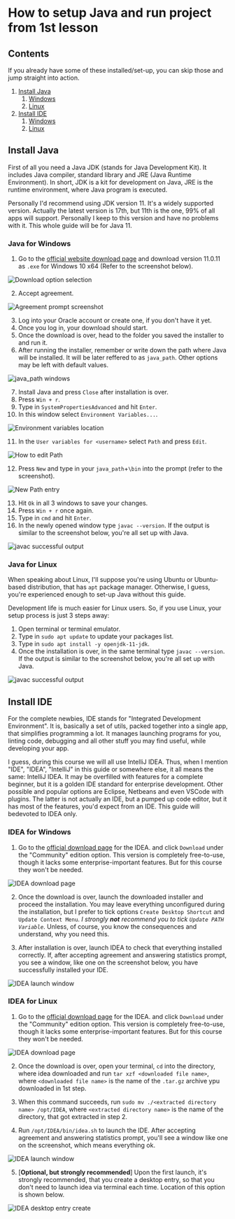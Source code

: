 # How to setup Java and run project from 1st lesson
## Contents
If you already have some of these installed/set-up, you can skip those and jump straight into action.
1. [Install Java](#install-java)
    1. [Windows](#java-for-windows)
    2. [Linux](#java-for-linux)
2. [Install IDE](#install-ide)
    1. [Windows](#idea-for-windows)
    1. [Linux](#idea-for-linux)

## Install Java
First of all you need a Java JDK (stands for Java Development Kit). It includes Java compiler, standard library and JRE (Java Runtime Environment). In short, JDK is a kit for development on Java, JRE is the runtime environment, where Java program is executed.

Personally I'd recommend using JDK version 11. It's a widely supported version. Actually the latest version is 17th, but 11th is the one, 99% of all apps will support. Personally I keep to this version and have no problems with it. This whole guide will be for Java 11.

### Java for Windows
1. Go to the [official website download page](https://www.oracle.com/java/technologies/javase/jdk11-archive-downloads.html) and download version 11.0.11 as `.exe` for Windows 10 x64 (Refer to the screenshot below).

![Download option selection](./res/java_download_page_windows.png)

2. Accept agreement.

![Agreement prompt screenshot](./res/java_download_page_agreement_windows.png)

3. Log into your Oracle account or create one, if you don't have it yet.
4. Once you log in, your download should start.
5. Once the download is over, head to the folder you saved the installer to and run it.
6. After running the installer, remember or write down the path where Java will be installed. It will be later reffered to as `java_path`. Other options may be left with default values.

![java_path windows](./res/java_path_windows.png)

7. Install Java and press `Close` after installation is over.
8. Press `Win + r`.
9. Type in `SystemPropertiesAdvanced` and hit `Enter`.
10. In this window select `Environment Variables...`.

![Environment variables location](./res/env_vars_opener_windows.png)

11. In the `User variables for <username>` select `Path` and press `Edit`.

![How to edit Path](./res/path_env_var_windows.png)

12. Press `New` and type in your `java_path`+`\bin` into the prompt (refer to the screenshot).

![New Path entry](./res/new_path_entry_windows.png)

13. Hit `Ok` in all 3 windows to save your changes.
14. Press `Win + r` once again.
15. Type in `cmd` and hit `Enter`.
16. In the newly opened window type `javac --version`. If the output is similar to the screenshot below, you're all set up with Java.

![javac successful output](./res/javac_output_windows.png)

### Java for Linux
When speaking about Linux, I'll suppose you're using Ubuntu or Ubuntu-based distribution, that has `apt` package manager. Otherwise, I guess, you're experienced enough to set-up Java without this guide.

Development life is much easier for Linux users. So, if you use Linux, your setup process is just 3 steps away:
1. Open terminal or terminal emulator.
2. Type in `sudo apt update` to update your packages list.
3. Type in `sudo apt install -y openjdk-11-jdk`.
4. Once the installation is over, in the same terminal type `javac --version`. If the output is similar to the screenshot below, you're all set up with Java.

![javac successful output](./res/javac_output_linux.png)

## Install IDE
For the complete newbies, IDE stands for "Integrated Development Environment". It is, basically a set of utils, packed together into a single app, that simplifies programming a lot. It manages launching programs for you, linting code, debugging and all other stuff you may find useful, while developing your app.

I guess, during this course we will all use IntelliJ IDEA. Thus, when I mention "IDE", "IDEA", "IntelliJ" in this guide or somewhere else, it all means the same: IntelliJ IDEA. It may be overfilled with features for a complete beginner, but it is a golden IDE standard for enterprise development. Other possible and popular options are Eclipse, Netbeans and even VSCode with plugins. The latter is not actually an IDE, but a pumped up code editor, but it has most of the features, you'd expect from an IDE. This guide will bedevoted to IDEA only.

### IDEA for Windows
1. Go to the [official download page](https://www.jetbrains.com/idea/download/#section=windows) for the IDEA. and click `Download` under the "Community" edition option. This version is completely free-to-use, though it lacks some enterprise-important features. But for this course they won't be needed.

![IDEA download page](./res/idea_download_page_windows.png)

2. Once the download is over, launch the downloaded installer and proceed the installation. You may leave everything unconfigured during the installation, but I prefer to tick options `Create Desktop Shortcut` and `Update Context Menu`. *I strongly **not** recommend you to tick `Update PATH Variable`*. Unless, of course, you know the consequences and understand, why you need this.

3. After installation is over, launch IDEA to check that everything installed correctly. If, after accepting agreement and answering statistics prompt, you see a window, like one on the screenshot below, you have successfully installed your IDE.

![IDEA launch window](./res/idea_success_windows.png)

### IDEA for Linux
1. Go to the [official download page](https://www.jetbrains.com/idea/download/#section=windows) for the IDEA. and click `Download` under the "Community" edition option. This version is completely free-to-use, though it lacks some enterprise-important features. But for this course they won't be needed.

![IDEA download page](./res/idea_download_page_linux.png)

2. Once the download is over, open your terminal, `cd` into the directory, where idea downloaded and run `tar xzf <downloaded file name>`, where `<downloaded file name>` is the name of the `.tar.gz` archive ypu downloaded in 1st step.

3. When this command succeeds, run `sudo mv ./<extracted directory name> /opt/IDEA`, where `<extracted directory name>` is the name of the directory, that got extracted in step 2.

4. Run `/opt/IDEA/bin/idea.sh` to launch the IDE. After accepting agreement and answering statistics prompt, you'll see a window like one on the screenshot, which means everything ok.

![IDEA launch window](./res/idea_success_linux.png)

5. [**Optional, but strongly recommended**] Upon the first launch, it's strongly recommended, that you create a desktop entry, so that you don't need to launch idea via terminal each time. Location of this option is shown below.

![IDEA desktop entry create](./res/idea_option_on_first_launch_linux.png)
